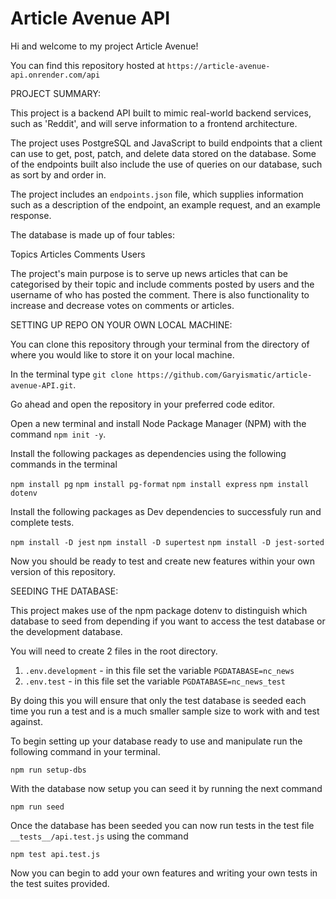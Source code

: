 # Article Avenue API

Hi and welcome to my project Article Avenue!

You can find this repository hosted at `https://article-avenue-api.onrender.com/api`

PROJECT SUMMARY:

This project is a backend API built to mimic real-world backend services, such as 'Reddit', and will serve information to a frontend architecture.

The project uses PostgreSQL and JavaScript to build endpoints that a client can use to get, post, patch, and delete data stored on the database. Some of the endpoints built also include the use of queries on our database, such as sort by and order in.

The project includes an `endpoints.json` file, which supplies information such as a description of the endpoint, an example request, and an example response.

The database is made up of four tables:

Topics
Articles
Comments
Users

The project's main purpose is to serve up news articles that can be categorised by their topic and include comments posted by users and the username of who has posted the comment. There is also functionality to increase and decrease votes on comments or articles.

SETTING UP REPO ON YOUR OWN LOCAL MACHINE:

You can clone this repository through your terminal from the directory of where you would like to store it on your local machine.

In the terminal type `git clone https://github.com/Garyismatic/article-avenue-API.git`.

Go ahead and open the repository in your preferred code editor.

Open a new terminal and install Node Package Manager (NPM) with the command `npm init -y`.

Install the following packages as dependencies using the following commands in the terminal

`npm install pg`
`npm install pg-format`
`npm install express`
`npm install dotenv`

Install the following packages as Dev dependencies to successfuly run and complete tests.

`npm install -D jest`
`npm install -D supertest`
`npm install -D jest-sorted`

Now you should be ready to test and create new features within your own version of this repository.

SEEDING THE DATABASE:

This project makes use of the npm package dotenv to distinguish which database to seed from depending if you want to access the test database or the development database.

You will need to create 2 files in the root directory.

1. `.env.development` - in this file set the variable `PGDATABASE=nc_news`
2. `.env.test` - in this file set the variable `PGDATABASE=nc_news_test`

By doing this you will ensure that only the test database is seeded each time you run a test and is a much smaller sample size to work with and test against.

To begin setting up your database ready to use and manipulate run the following command in your terminal.

`npm run setup-dbs`

With the database now setup you can seed it by running the next command

`npm run seed`

Once the database has been seeded you can now run tests in the test file `__tests__/api.test.js` using the command

`npm test api.test.js`

Now you can begin to add your own features and writing your own tests in the test suites provided.


